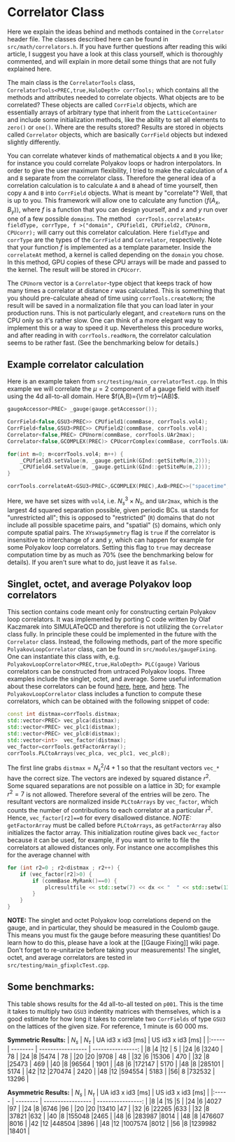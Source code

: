 # Correlator Class

Here we explain the ideas behind and methods contained in the `Correlator` header file. The classes described here can be found in `src/math/correlators.h`. If you have further questions after reading this wiki article, I suggest you have a look at this class yourself, which is thoroughly commented, and will explain in more detail some things that are not fully explained here.

The main class is the `CorrelatorTools` class, `CorrelatorTools<PREC,true,HaloDepth> corrTools;` which contains all the methods and attributes needed to correlate objects. What objects are to be correlated? These objects are called `CorrField` objects, which are essentially arrays of arbitrary type that inherit from the `LatticeContainer` and include some initialization methods, like the ability to set all elements to `zero()` or `one()`. Where are the results stored? Results are stored in objects called `Correlator` objects, which are basically `CorrField` objects but indexed slightly differently.

You can correlate whatever kinds of mathematical objects `A` and `B` you like; for instance you could correlate Polyakov loops or hadron interpolators. In order to give the user maximum flexibility, I tried to make the calculation of `A` and `B` separate from the correlator class. Therefore the general idea of a correlation calculation is to calculate `A` and `B` ahead of time yourself, then copy `A` and `B` into `CorrField` objects. What is meant by "correlate"? Well, that is up to you. This framework will allow one to calculate any function $\langle f(A_x, B_y)\rangle$, where $f$ is a function that you can design yourself, and $x$ and $y$ run over one of a few possible `domains`. The method `
corrTools.correlateAt< fieldType, corrType, f >("domain", CPUfield1, CPUfield2, CPUnorm, CPUcorr);` will carry out this correlator calculation. Here `fieldType` and `corrType` are the types of the `CorrField` and `Correlator`, respectively. Note that your function $f$ is implemented as a template parameter. Inside the `correlateAt` method, a kernel is called depending on the `domain` you chose. In this method, GPU copies of these CPU arrays will be made and passed to the kernel. The result will be stored in `CPUcorr`.

The `CPUnorm` vector is a `Correlator`-type object that keeps track of how many times a correlator at distance $r$ was calculated. This is something that you should pre-calculate ahead of time using `corrTools.createNorm`; the result will be saved in a normalization file that you can load later in your production runs. This is not particularly elegant, and `createNorm` runs on the CPU only so it's rather slow. One can think of a more elegant way to implement this or a way to speed it up. Nevertheless this procedure works, and after reading in with `corrTools.readNorm`, the correlator calculation seems to be rather fast. (See the benchmarking below for details.)

## Example correlator calculation

Here is an example taken from `src/testing/main_correlatorTest.cpp`. In this example we will correlate the $\mu=2$ component of a gauge field with itself using the 4d all-to-all domain. Here $f(A,B)={\rm tr}~(AB)$. 
```C++
gaugeAccessor<PREC> _gauge(gauge.getAccessor());

CorrField<false,GSU3<PREC>> CPUfield1(commBase, corrTools.vol4);
CorrField<false,GSU3<PREC>> CPUfield2(commBase, corrTools.vol4);
Correlator<false,PREC> CPUnorm(commBase, corrTools.UAr2max);
Correlator<false,GCOMPLEX(PREC)> CPUcorrComplex(commBase, corrTools.UAr2max);

for(int m=0; m<corrTools.vol4; m++) {
    _CPUfield3.setValue(m, _gauge.getLink(GInd::getSiteMu(m,2)));
    _CPUfield4.setValue(m, _gauge.getLink(GInd::getSiteMu(m,2)));
}

corrTools.correlateAt<GSU3<PREC>,GCOMPLEX(PREC),AxB<PREC>>("spacetime", CPUfield1, CPUfield2, CPUnorm, CPUcorrComplex, XYswapSymmetry = false);
```
Here, we have set sizes with `vol4`, i.e. $N_s^3\times N_\tau$, and `UAr2max`, which is the largest 4d squared separation possible, given periodic BCs. `UA` stands for "unrestricted all"; this is opposed to "restricted" (`R`) domains that do not include all possible spacetime pairs, and "spatial" (`S`) domains, which only compute spatial pairs. The `XYswapSymmetry` flag is `true` if the correlator is insensitive to interchange of $x$ and $y$, which can happen for example for some Polyakov loop correlators. Setting this flag to `true` may decrease computation time by as much as 70% (see the benchmarking below for details). If you aren't sure what to do, just leave it as `false`.

## Singlet, octet, and average Polyakov loop correlators

This section contains code meant only for constructing certain Polyakov loop correlators. It was implemented by porting C code written by Olaf Kaczmarek into SIMULATeQCD and therefore is not utilizing the `Correlator` class fully. In principle these could be implemented in the future with the `Correlator` class. Instead, the following methods, part of the more specific `PolyakovLoopCorrelator` class, can be found in `src/modules/gaugeFixing`. One can instantiate this class with, e.g. `PolyakovLoopCorrelator<PREC,true,HaloDepth> PLC(gauge)` Various correlators can be constructed from untraced Polyakov loops. Three examples include the singlet, octet, and average. Some useful information about these correlators can be found [here](https://doi.org/10.1103/PhysRevD.24.450), [here](https://doi.org/10.1103/PhysRevD.33.3738), and [here](https://doi.org/10.1103/PhysRevD.34.3904). The `PolyakovLoopCorrelator` class includes a function to compute these correlators, which can be obtained with the following snippet of code:
```C++
const int distmax=corrTools.distmax;
std::vector<PREC> vec_plca(distmax);
std::vector<PREC> vec_plc1(distmax);
std::vector<PREC> vec_plc8(distmax);
std::vector<int>  vec_factor(distmax);
vec_factor=corrTools.getFactorArray();
corrTools.PLCtoArrays(vec_plca, vec_plc1, vec_plc8);
```
The first line grabs `distmax`$=N_s^2/4+1$ so that the resultant vectors `vec_*` have the correct size. The vectors are indexed by squared distance $r^2$. Some squared separations are not possible on a lattice in 3D; for example $r^2=7$ is not allowed. Therefore several of the entries will be zero. The resultant vectors are normalized inside `PLCtoArrays` by `vec_factor`, which counts the number of contributions to each correlator at a particular $r^2$. Hence, `vec_factor[r2]==0` for every disallowed distance. *NOTE:* `getFactorArray` must be called before `PLCtoArrays`, as `getFactorArray` also initializes the factor array. This initialization routine gives back `vec_factor` because it can be used, for example, if you want to write to file the correlators at allowed distances only. For instance one accomplishes this for the average channel with
```C++
for (int r2=0 ; r2<distmax ; r2++) {
    if (vec_factor[r2]>0) {
        if (commBase.MyRank()==0) {
            plcresultfile << std::setw(7) << dx << "  " << std::setw(13) << std::scientific << vec_plca[r2] << std::endl;
        }
    }
}
``` 
**NOTE:** The singlet and octet Polyakov loop correlations depend on the gauge, and in particular, they should be measured in the Coulomb gauge. This means you must fix the gauge before measuring these quantities! Do learn how to do this, please have a look at the [[Gauge Fixing]] wiki page. Don't forget to re-unitarize before taking your measurements! The singlet, octet, and average correlators are tested in `src/testing/main_gfixplcTest.cpp`.

## Some benchmarks: 

This table shows results for the 4d all-to-all tested on `p001`. This is the time it takes to multiply two `GSU3` indentity matrices with themselves, which is a good estimate for how long it takes to correlate two `CorrFields` of type `GSU3` on the lattices of the given size. For reference, 1 minute is 60 000 ms.

**Symmetric Results:**
| $N_s$ | $N_\tau$ | UA id3 x id3 [ms] | US id3 x id3 [ms] |
|:----- | -------- | ----------------- | ----------------: |
|8      |4	       |12                 | 5                 |
|24     |6         |3240               | 78                |
|24     |8         |5474               | 78                |
|20     |20        |9708               | 48                |
|32     |6         |15306              | 470               |
|32     |8         |25473              | 469               |
|40     |8         |96564              | 1901              |
|48     |6         |172147             | 5170              |
|48     |8         |285101             | 5174              |
|42     |12        |270474             | 2420              |
|48     |12        |594554             | 5183              |
|56|	8          |732532             | 13296             |

**Asymmetric Results:**
| $N_s$ | $N_\tau$ | UA id3 x id3 [ms] | US id3 x id3 [ms] |
|:----- | -------- | ----------------- | ----------------: |
|8      |4         |15                 |5                  |
|24     |6         |4027               |97                 |
|24     |8         |6746               |96                 |
|20     |20        |13410              |47                 |
|32     |6         |22265              |633                |
|32     |8         |37821              |632                |
|40     |8         |155048             |2465               |
|48     |6         |283987             |8014               |
|48     |8         |476607             |8016               |
|42     |12        |448504             |3896               |
|48     |12        |1007574            |8012               |
|56     |8         |1239982            |18401              |
